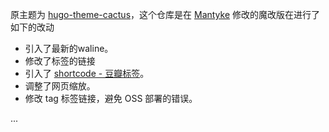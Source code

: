 原主题为 [hugo-theme-cactus](https://github.com/monkeyWzr/hugo-theme-cactus)，这个仓库是在 [Mantyke](https://mantyke.icu/) 修改的魔改版在进行了如下的改动

- 引入了最新的waline。
- 修改了标签的链接
- 引入了 [shortcode - 豆瓣标签](https://shixiaocaia.fun/other/7aee45b6/#豆瓣标签)。
- 调整了网页缩放。
- 修改 tag 标签链接，避免 OSS 部署的错误。

...
